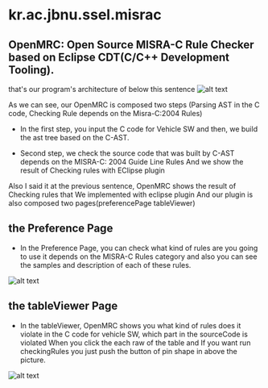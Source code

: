 # kr.ac.jbnu.ssel.misrac
## OpenMRC: Open Source MISRA-C Rule Checker based on Eclipse CDT(C/C++ Development Tooling).
that's our program's architecture of below this sentence
![alt text](https://github.com/stkim123/kr.ac.jbnu.ssel.misrac/blob/master/ScreenShot1.PNG)

As we can see, our OpenMRC is composed two steps (Parsing AST in the C code, Checking Rule depends on the Misra-C:2004 Rules)

- In the first step, you input the C code for Vehicle SW and then, we build the ast tree based on the C-AST.

- Second step, we check the source code that was built by C-AST depends on the MISRA-C: 2004 Guide Line Rules
And we show the result of Checking rules with EClipse plugin

Also I said it at the previous sentence, OpenMRC shows the result of Checking rules that We implemented with eclipse plugin
And our plugin is also composed two pages(preferencePage tableViewer)

## the Preference Page
- In the Preference Page, you can check what kind of rules are you going to use it depends on the MISRA-C Rules category and also you can see the samples and description of each of these rules.

![alt text](https://github.com/stkim123/kr.ac.jbnu.ssel.misrac/blob/master/ScreenShot2%20.PNG)

## the tableViewer Page
- In the tableViewer, OpenMRC shows you what kind of rules does it violate in the C code for vehicle SW, which part in the sourceCode is violated When you click the each raw of the table and If you want run checkingRules you just push the button of pin shape in above the picture.

![alt text](https://github.com/stkim123/kr.ac.jbnu.ssel.misrac/blob/master/ScreenShot3.PNG)
